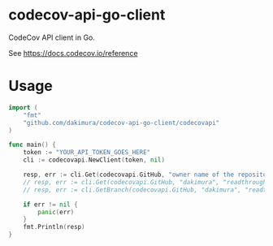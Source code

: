# codecov-api-go-client
CodeCov API client in Go. 

See https://docs.codecov.io/reference


# Usage
```go
import (
	"fmt"
	"github.com/dakimura/codecov-api-go-client/codecovapi"
)

func main() {
	token := "YOUR_API_TOKEN_GOES_HERE"
	cli := codecovapi.NewClient(token, nil)

	resp, err := cli.Get(codecovapi.GitHub, "owner name of the repository", "repository name")
	// resp, err := cli.Get(codecovapi.GitHub, "dakimura", "readthrough") // e.g
	// resp, err := cli.GetBranch(codecovapi.GitHub, "dakimura", "readthrough", "master")

	if err != nil {
		panic(err)
	}
	fmt.Println(resp)
}
```